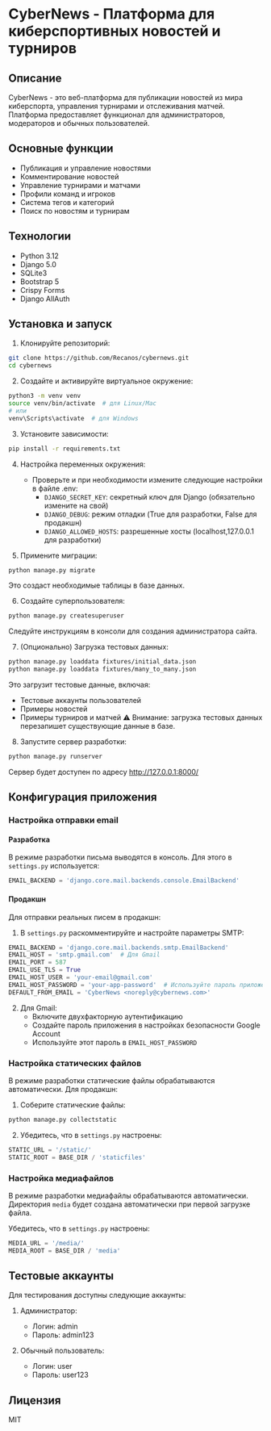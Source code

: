 # CyberNews - Платформа для киберспортивных новостей и турниров

## Описание
CyberNews - это веб-платформа для публикации новостей из мира киберспорта, управления турнирами и отслеживания матчей. Платформа предоставляет функционал для администраторов, модераторов и обычных пользователей.

## Основные функции
- Публикация и управление новостями
- Комментирование новостей
- Управление турнирами и матчами
- Профили команд и игроков
- Система тегов и категорий
- Поиск по новостям и турнирам

## Технологии
- Python 3.12
- Django 5.0
- SQLite3
- Bootstrap 5
- Crispy Forms
- Django AllAuth

## Установка и запуск

1. Клонируйте репозиторий:
```bash
git clone https://github.com/Recanos/cybernews.git
cd cybernews
```

2. Создайте и активируйте виртуальное окружение:
```bash
python3 -m venv venv
source venv/bin/activate  # для Linux/Mac
# или
venv\Scripts\activate  # для Windows
```

3. Установите зависимости:
```bash
pip install -r requirements.txt
```

4. Настройка переменных окружения:
   - Проверьте и при необходимости измените следующие настройки в файле .env:
     - `DJANGO_SECRET_KEY`: секретный ключ для Django (обязательно измените на свой)
     - `DJANGO_DEBUG`: режим отладки (True для разработки, False для продакшн)
     - `DJANGO_ALLOWED_HOSTS`: разрешенные хосты (localhost,127.0.0.1 для разработки)

5. Примените миграции:
```bash
python manage.py migrate
```
Это создаст необходимые таблицы в базе данных.

6. Создайте суперпользователя:
```bash
python manage.py createsuperuser
```
Следуйте инструкциям в консоли для создания администратора сайта.

7. (Опционально) Загрузка тестовых данных:
```bash
python manage.py loaddata fixtures/initial_data.json
python manage.py loaddata fixtures/many_to_many.json
```
Это загрузит тестовые данные, включая:
- Тестовые аккаунты пользователей
- Примеры новостей
- Примеры турниров и матчей
⚠️ Внимание: загрузка тестовых данных перезапишет существующие данные в базе.

8. Запустите сервер разработки:
```bash
python manage.py runserver
```
Сервер будет доступен по адресу http://127.0.0.1:8000/

## Конфигурация приложения

### Настройка отправки email

#### Разработка
В режиме разработки письма выводятся в консоль. Для этого в `settings.py` используется:
```python
EMAIL_BACKEND = 'django.core.mail.backends.console.EmailBackend'
```

#### Продакшн
Для отправки реальных писем в продакшн:

1. В `settings.py` раскомментируйте и настройте параметры SMTP:
```python
EMAIL_BACKEND = 'django.core.mail.backends.smtp.EmailBackend'
EMAIL_HOST = 'smtp.gmail.com'  # Для Gmail
EMAIL_PORT = 587
EMAIL_USE_TLS = True
EMAIL_HOST_USER = 'your-email@gmail.com'
EMAIL_HOST_PASSWORD = 'your-app-password'  # Используйте пароль приложения для Gmail
DEFAULT_FROM_EMAIL = 'CyberNews <noreply@cybernews.com>'
```

2. Для Gmail:
   - Включите двухфакторную аутентификацию
   - Создайте пароль приложения в настройках безопасности Google Account
   - Используйте этот пароль в `EMAIL_HOST_PASSWORD`

### Настройка статических файлов

В режиме разработки статические файлы обрабатываются автоматически. Для продакшн:

1. Соберите статические файлы:
```bash
python manage.py collectstatic
```

2. Убедитесь, что в `settings.py` настроены:
```python
STATIC_URL = '/static/'
STATIC_ROOT = BASE_DIR / 'staticfiles'
```

### Настройка медиафайлов

В режиме разработки медиафайлы обрабатываются автоматически. Директория `media` будет создана автоматически при первой загрузке файла.

Убедитесь, что в `settings.py` настроены:
```python
MEDIA_URL = '/media/'
MEDIA_ROOT = BASE_DIR / 'media'
```

## Тестовые аккаунты

Для тестирования доступны следующие аккаунты:

1. Администратор:
   - Логин: admin
   - Пароль: admin123

2. Обычный пользователь:
   - Логин: user
   - Пароль: user123

## Лицензия

MIT 
